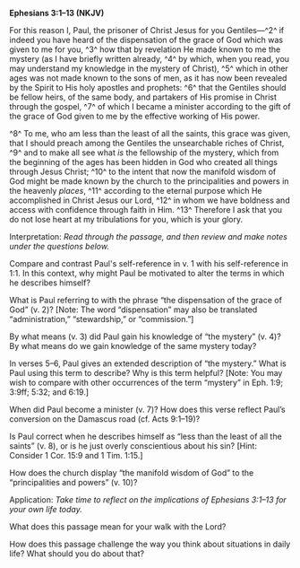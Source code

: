 **Ephesians 3:1–13 (NKJV)**

For this reason I, Paul, the prisoner of Christ Jesus for you Gentiles—^2^ if indeed you have heard of the dispensation of the grace of God which was given to me for you, ^3^ how that by revelation He made known to me the mystery (as I have briefly written already, ^4^ by which, when you read, you may understand my knowledge in the mystery of Christ), ^5^ which in other ages was not made known to the sons of men, as it has now been revealed by the Spirit to His holy apostles and prophets: ^6^ that the Gentiles should be fellow heirs, of the same body, and partakers of His promise in Christ through the gospel, ^7^ of which I became a minister according to the gift of the grace of God given to me by the effective working of His power.

^8^ To me, who am less than the least of all the saints, this grace was given, that I should preach among the Gentiles the unsearchable riches of Christ, ^9^ and to make all see what *is* the fellowship of the mystery, which from the beginning of the ages has been hidden in God who created all things through Jesus Christ; ^10^ to the intent that now the manifold wisdom of God might be made known by the church to the principalities and powers in the heavenly *places*, ^11^ according to the eternal purpose which He accomplished in Christ Jesus our Lord, ^12^ in whom we have boldness and access with confidence through faith in Him. ^13^ Therefore I ask that you do not lose heart at my tribulations for you, which is your glory.

Interpretation: *Read through the passage, and then review and make notes under the questions below.*

Compare and contrast Paul's self-reference in v. 1 with his self-reference in 1:1. In this context, why might Paul be motivated to alter the terms in which he describes himself?

What is Paul referring to with the phrase “the dispensation of the grace of God” (v. 2)? [Note: The word “dispensation” may also be translated “administration,” “stewardship,” or “commission.”]

By what means (v. 3) did Paul gain his knowledge of “the mystery” (v. 4)? By what means do we gain knowledge of the same mystery today?

In verses 5–6, Paul gives an extended description of “the mystery.” What is Paul using this term to describe? Why is this term helpful? [Note: You may wish to compare with other occurrences of the term “mystery” in Eph. 1:9; 3:9ff; 5:32; and 6:19.]

When did Paul become a minister (v. 7)? How does this verse reflect Paul’s conversion on the Damascus road (cf. Acts 9:1–19)?

Is Paul correct when he describes himself as “less than the least of all the saints” (v. 8), or is he just overly conscientious about his sin? [Hint: Consider 1 Cor. 15:9 and 1 Tim. 1:15.]

How does the church display “the manifold wisdom of God” to the “principalities and powers” (v. 10)?

Application: *Take time to reflect on the implications of Ephesians 3:1–13 for your own life today.*

What does this passage mean for your walk with the Lord?

How does this passage challenge the way you think about situations in daily life? What should you do about that?
